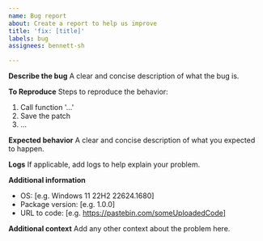 ```yaml
---
name: Bug report
about: Create a report to help us improve
title: 'fix: [title]'
labels: bug
assignees: bennett-sh

---
```


**Describe the bug**
A clear and concise description of what the bug is.

**To Reproduce**
Steps to reproduce the behavior:
1. Call function '...'
2. Save the patch
3. ...

**Expected behavior**
A clear and concise description of what you expected to happen.

**Logs**
If applicable, add logs to help explain your problem.

**Additional information**
 - OS: [e.g. Windows 11 22H2 22624.1680]
 - Package version: [e.g. 1.0.0]
 - URL to code: [e.g. https://pastebin.com/someUploadedCode]

**Additional context**
Add any other context about the problem here.
